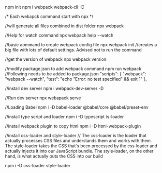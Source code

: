 npm init
npm i webpack webpack-cli -D

/* Each webapck command start with npx */

//will generate all files combined in dist folder
npx webpack

//Help for watch command
npx webpack help --watch

//basic aommand to create webpack config file
npx webpack init //creates a big file with lots of default settings. Advised not to run the command

//get the version of webpack
npx webpack version

//modify package.json to add webpack command
npm run webpack
//Following needs to be added to package.json
 "scripts": {
    "webpack": "webpack --watch",
    "test": "echo \"Error: no test specified\" && exit 1"
  },

//install dev server
npm i webpack-dev-server -D

//Run dev server
npx webapack serve

//Loading Babel
npm i -D babel-loader @babel/core @babel/preset-env

//install type script and loader
npm i -D typescript ts-loader

//install webpack plugin to copy html
npm i -D html-webpack-plugin

//install css-loader and style-loader
// The css‑loader is the loader that actually processes CSS files and understands them and works with them. The style‑loader takes the CSS that's been processed by the css‑loader and actually injects it into our JavaScript bundle. The style‑loader, on the other hand, is what actually puts the CSS into our build

npm i -D css-loader style-loader
